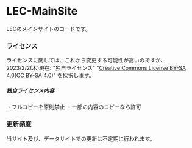 # LEC-MainSite
LECのメインサイトのコードです。

### ライセンス
ライセンスに関しては、これから変更する可能性が高いのですが、
2023/2/2(木)現在:
"独自ライセンス"
"[Creative Commons License BY-SA 4.0(CC BY-SA 4.0)](https://creativecommons.org/licenses/by-sa/4.0/deed.ja)"
を採択します。

##### 独自ライセンス内容
・フルコピーを原則禁止
・一部の内容のコピーなら許可

### 更新頻度
当サイト及び、データサイトでの更新は不定期に行われます。